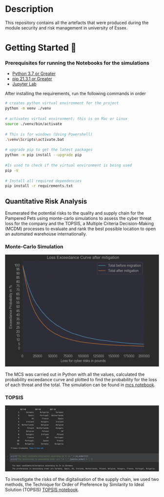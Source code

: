 # Description
This repository contains all the artefacts that were produced during the module security and risk management in university of Essex.


# Getting Started 🚀

### Prerequisites for running the Notebooks for the simulations
* <a href=https://www.python.org/downloads/release/python-370/> Python 3.7 or Greater</a>
* <a href=https://pip.pypa.io/en/stable/installation/> pip 21.3.1 or Greater</a>
* <a href=https://jupyter.org/install/> Jupyter Lab</a>

After installing the requirements, run the following commands in order
```bash
# creates python virtual environment for the project
python -m venv ./venv 

# activates virtual environment; this is on Mac or Linux
source ./venv/bin/activate 

# This is for windows (Using Powershell)
.\venv\Scripts\activate.bat 

# upgrade pip to get the latest packages
python -m pip install --upgrade pip 

#Is used to check if the virtual environment is being used 
pip -V  

# Install all required dependencies
pip install -r requirements.txt 

```

## Quantitative Risk Analysis

Enumerated the potential risks to the quality and supply chain for the Pampered Pets using monte-carlo simulations to
assess the cyber threat loss for the company and the TOPSIS, a Multiple Criteria Decision-Making (MCDM) processes to evaluate
and rank the best possible location to open an automated warehouse internationally.

### Monte-Carlo Simulation
<img title="Monte Carlo" alt="Alt text" src="./images/mcs_results.png">

The MCS was carried out in Python with all the values, calculated the probability exceedance curve and plotted to find the probability for the loss of each threat and the total.
The simulation can be found in [mcs notebook](./simulations/mcs_cyber_risks.ipynb).

### TOPSIS 
<img title="Monte Carlo" alt="Alt text" src="./images/topsis_res.png">

To investigate the risks of the digitalisation of the supply chain, we used two methods, the Technique for Order of Preference by 
Similarity to Ideal Solution (TOPSIS) [TOPSIS notebook](./simulations/topsis-implementation.ipynb).


